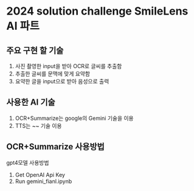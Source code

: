 # 2024 solution challenge SmileLens AI 파트

## 주요 구현 할 기술 
1. 사진 촬영한 input을 받아 OCR로 글씨를 추출함
2. 추출한 글씨를 문맥에 맞게 요약함
3. 요약한 글을 input으로 받아 음성으로 출력

## 사용한 AI 기술
1. OCR+Summarize는 google의 Gemini 기술을 이용
2. TTS는 ~~ 기술 이용

## OCR+Summarize 사용방법
gpt4모델 사용방법
1. Get OpenAI Api Key 
2. Run gemini_fianl.ipynb
